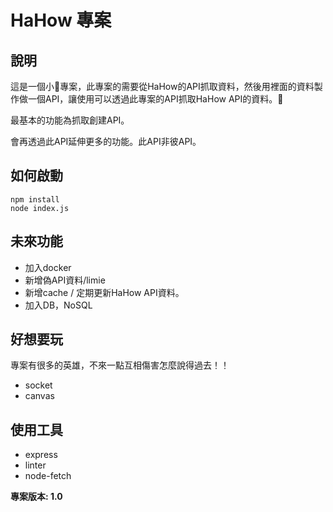 # HaHow 專案

## 說明
這是一個小專案，此專案的需要從HaHow的API抓取資料，然後用裡面的資料製作做一個API，讓使用可以透過此專案的API抓取HaHow API的資料。

最基本的功能為抓取創建API。

會再透過此API延伸更多的功能。此API非彼API。

## 如何啟動
```
npm install
node index.js
```

## 未來功能
* 加入docker
* 新增偽API資料/limie
* 新增cache / 定期更新HaHow API資料。
* 加入DB，NoSQL

## 好想要玩
專案有很多的英雄，不來一點互相傷害怎麼說得過去！！
* socket
* canvas

## 使用工具
* express
* linter
* node-fetch

**專案版本: 1.0**